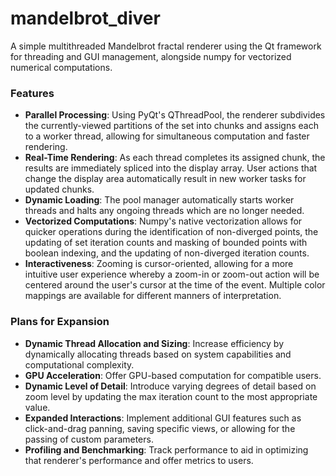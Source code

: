 # mandelbrot_diver

A simple multithreaded Mandelbrot fractal renderer using the Qt framework for threading and GUI management, alongside
numpy for vectorized numerical computations.

### Features

* **Parallel Processing**: Using PyQt's QThreadPool, the renderer subdivides the currently-viewed partitions of the set
into chunks and assigns each to a worker thread, allowing for simultaneous computation and faster rendering.
* **Real-Time Rendering**: As each thread completes its assigned chunk, the results are immediately spliced into the
display array. User actions that change the display area automatically result in new worker tasks for updated chunks.
* **Dynamic Loading**: The pool manager automatically starts worker threads and halts any ongoing threads which are no 
longer needed.
* **Vectorized Computations**: Numpy's native vectorization allows for quicker operations during the identification 
of non-diverged points, the updating of set iteration counts and masking of bounded points with boolean indexing, and 
the updating of non-diverged iteration counts.
* **Interactiveness**: Zooming is cursor-oriented, allowing for a more intuitive user experience whereby a zoom-in or 
zoom-out action will be centered around the user's cursor at the time of the event. Multiple color mappings are 
available for different manners of interpretation.

### Plans for Expansion
* **Dynamic Thread Allocation and Sizing**: Increase efficiency by dynamically allocating threads based on system 
capabilities and computational complexity.
* **GPU Acceleration**: Offer GPU-based computation for compatible users.
* **Dynamic Level of Detail**: Introduce varying degrees of detail based on zoom level by updating the max iteration 
count to the most appropriate value.
* **Expanded Interactions**: Implement additional GUI features such as click-and-drag panning, saving specific views, 
or allowing for the passing of custom parameters.
* **Profiling and Benchmarking**: Track performance to aid in optimizing that renderer's performance and offer metrics
to users.